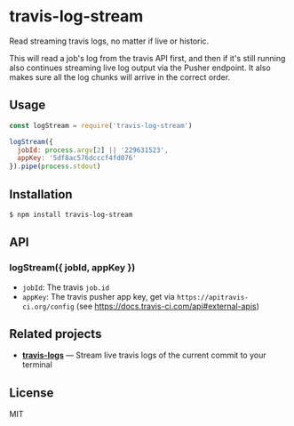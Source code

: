 
# travis-log-stream

Read streaming travis logs, no matter if live or historic.

This will read a job's log from the travis API first, and then if it's still running also continues streaming live log output via the Pusher endpoint. It also makes sure all the log chunks will arrive in the correct order.

## Usage

```js
const logStream = require('travis-log-stream')

logStream({
  jobId: process.argv[2] || '229631523',
  appKey: '5df8ac576dcccf4fd076'
}).pipe(process.stdout)
```

## Installation

```bash
$ npm install travis-log-stream
```

## API

### logStream({ jobId, appKey })

- `jobId`: The travis `job.id`
- `appKey`: The travis pusher app key, get via `https://apitravis-ci.org/config` (see https://docs.travis-ci.com/api#external-apis)

## Related projects

- __[travis-logs](https://github.com/juliangruber/travis-logs)__ &mdash; Stream live travis logs of the current commit to your terminal

## License

MIT
